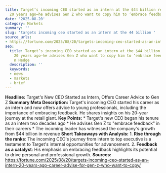 ```yaml
---
title: Target’s incoming CEO started as an intern at the $44 billion retail giant
  20 years ago—he advises Gen Z who want to copy him to ‘embrace feedback’
date: '2025-08-20'
category: Markets
summary: ''
slug: 'targets incoming ceo started as an intern at the 44 billion '
source_urls:
- https://fortune.com/2025/08/20/targets-incoming-ceo-started-as-an-intern-20-years-ago-career-advise-for-gen-z-who-want-to-copy/
seo:
  title: Target’s incoming CEO started as an intern at the $44 billion retail giant
    20 years ago—he advises Gen Z who want to copy him to ‘embrace feedback’ | Hash
    n Hedge
  description: ''
  keywords:
  - news
  - markets
  - brief
---
```


**Headline:** Target's New CEO Started as Intern, Offers Career Advice to Gen Z  **Summary Meta Description:** Target's incoming CEO started his career as an intern and now offers advice to young professionals, including the importance of embracing feedback. He shares insights on his 20-year journey at the retail giant.  **Key Points:**  * Target's new CEO began his tenure as an intern two decades ago * He advises Gen Z to "embrace feedback" in their careers * The incoming leader has witnessed the company's growth from $44 billion in revenue  **Short Takeaways with Analysis:**  1. **Rise through the ranks**: The incoming CEO's journey from intern to top executive is a testament to Target's internal opportunities for advancement. 2. **Feedback as a catalyst**: His emphasis on embracing feedback highlights its potential to drive personal and professional growth.  **Sources:** https://fortune.com/2025/08/20/targets-incoming-ceo-started-as-an-intern-20-years-ago-career-advise-for-gen-z-who-want-to-copy/ 
